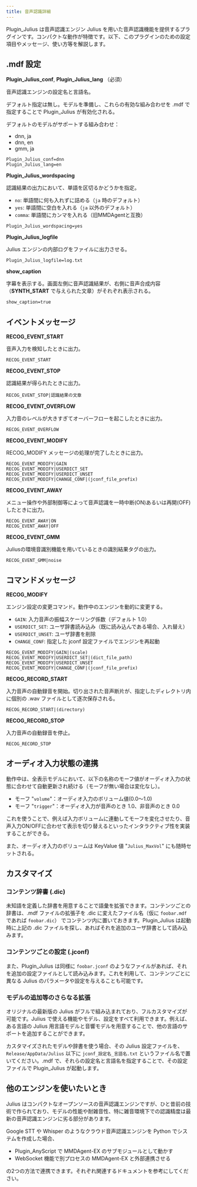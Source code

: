 ```yaml
---
title: 音声認識詳細
---
```


Plugin_Julius は音声認識エンジン Julius を用いた音声認識機能を提供するプラグインです。コンパクトな動作が特徴です。以下、このプラグインのための設定項目やメッセージ、使い方等を解説します。

## .mdf 設定

**Plugin_Julius_conf**, **Plugin_Julius_lang** （必須）

音声認識エンジンの設定名と言語名。

デフォルト指定は無し。モデルを準備し、これらの有効な組み合わせを .mdf で指定することで Plugin_Julius が有効化される。

デフォルトのモデルがサポートする組み合わせ：

- dnn, ja
- dnn, en
- gmm, ja

```text
Plugin_Julius_conf=dnn
Plugin_Julius_lang=en
```

**Plugin_Julius_wordspacing**

認識結果の出力において、単語を区切るかどうかを指定。

- `no`: 単語間に何も入れずに詰める（`ja` 時のデフォルト）
- `yes`: 単語間に空白を入れる（`ja` 以外のデフォルト）
- `comma`: 単語間にカンマを入れる（旧MMDAgentと互換）

```text
Plugin_Julius_wordspacing=yes
```

**Plugin_Julius_logfile**

Julius エンジンの内部ログをファイルに出力させる。

```text
Plugin_Julius_logfile=log.txt
```

**show_caption**

字幕を表示する。画面左側に音声認識結果が、右側に音声合成内容（**SYNTH_START** で与えられた文章）がそれぞれ表示される。

```txt
show_caption=true
```

## イベントメッセージ

**RECOG_EVENT_START**

音声入力を検知したときに出力。

```text
RECOG_EVENT_START
```

**RECOG_EVENT_STOP**

認識結果が得られたときに出力。

```text
RECOG_EVENT_STOP|認識結果の文章
```

**RECOG_EVENT_OVERFLOW**

入力音のレベルが大きすぎてオーバーフローを起こしたときに出力。

```text
RECOG_EVENT_OVERFLOW
```

**RECOG_EVENT_MODIFY**

RECOG_MODIFY メッセージの処理が完了したときに出力。

```text
RECOG_EVENT_MODIFY|GAIN
RECOG_EVENT_MODIFY|USERDICT_SET
RECOG_EVENT_MODIFY|USERDICT_UNSET
RECOG_EVENT_MODIFY|CHANGE_CONF|(jconf_file_prefix)
```

**RECOG_EVENT_AWAY**

メニュー操作や外部制御等によって音声認識を一時中断(ON)あるいは再開(OFF)したときに出力。

```text
RECOG_EVENT_AWAY|ON
RECOG_EVENT_AWAY|OFF
```

**RECOG_EVENT_GMM**

Juliusの環境音識別機能を用いているときの識別結果タグの出力。

```text
RECOG_EVENT_GMM|noise
```

## コマンドメッセージ

**RECOG_MODIFY**

エンジン設定の変更コマンド。動作中のエンジンを動的に変更する。

- `GAIN`: 入力音声の振幅スケーリング係数（デフォルト 1.0）
- `USERDICT_SET`: ユーザ辞書読み込み（既に読み込んである場合、入れ替え）
- `USERDICT_UNSET`: ユーザ辞書を削除
- `CHANGE_CONF`: 指定した jconf 設定ファイルでエンジンを再起動

```text
RECOG_EVENT_MODIFY|GAIN|(scale)
RECOG_EVENT_MODIFY|USERDICT_SET|(dict_file_path)
RECOG_EVENT_MODIFY|USERDICT_UNSET
RECOG_EVENT_MODIFY|CHANGE_CONF|(jconf_file_prefix)
```

**RECOG_RECORD_START**

入力音声の自動録音を開始。切り出された音声断片が、指定したディレクトリ内に個別の .wav ファイルとして逐次保存される。

```text
RECOG_RECORD_START|(directory)
```

**RECOG_RECORD_STOP**

入力音声の自動録音を停止。

```text
RECOG_RECORD_STOP
```

## オーディオ入力状態の連携

動作中は、全表示モデルにおいて、以下の名称のモーフ値がオーディオ入力の状態に合わせて自動更新され続ける（モーフが無い場合は変化なし）。

- モーフ "`volume`"：オーディオ入力のボリューム値(0.0～1.0)
- モーフ "`trigger`"：オーディオ入力が音声のとき 1.0、非音声のとき 0.0

これを使うことで、例えば入力ボリュームに連動してモーフを変化させたり、音声入力ON/OFFに合わせて表示を切り替えるといったインタラクティブ性を実装することができる。

また、オーディオ入力のボリュームは KeyValue 値 "`Julius_MaxVol`" にも随時セットされる。

## カスタマイズ

### コンテンツ辞書 (.dic)

未知語を定義した辞書を用意することで語彙を拡張できます。コンテンツごとの辞書は、.mdf ファイルの拡張子を .dic に変えたファイル名（仮に `foobar.mdf` であれば `foobar.dic`） でコンテンツ内に置いておきます。Plugin_Julius は起動時に上記の .dic ファイルを探し、あればそれを追加のユーザ辞書として読み込みます。

### コンテンツごとの設定 (.jconf)

また、Plugin_Julius は同様に `foobar.jconf` のようなファイルがあれば、それを追加の設定ファイルとして読み込みます。これを利用して、コンテンツごとに異なる Julius のパラメータや設定を与えることも可能です。

### モデルの追加等のさらなる拡張

オリジナルの最新版の Julius がフルで組み込まれており、フルカスタマイズが可能です。Julius で使える機能やモデル、設定をすべて利用できます。例えば、ある言語の Julius 用言語モデルと音響モデルを用意することで、他の言語のサポートを追加することができます。

カスタマイズされたモデルや辞書を使う場合、その Julius 設定ファイルを、 `Release/AppData/Julius` 以下に  `jconf_設定名_言語名.txt` というファイル名で置いてください。.mdf で、それらの設定名と言語名を指定することで、その設定ファイルで Plugin_Julius が起動します。

## 他のエンジンを使いたいとき

Julius はコンパクトなオープンソースの音声認識エンジンですが、ひと昔前の技術で作られており、モデルの性能や耐雑音性、特に雑音環境下での認識精度は最新の音声認識エンジンに劣る部分があります。

Google STT や Whisper のようなクラウド音声認識エンジンを Python でシステムを作成した場合、

- Plugin_AnyScript で MMDAgent-EX のサブモジュールとして動かす
- WebSocket 機能で別プロセスの MMDAgent-EX と外部連携させる

の2つの方法で連携できます。それぞれ関連するドキュメントを参考にしてください。
